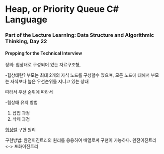 # Heap, or Priority Queue C# Language

### Part of the Lecture Learning: Data Structure and Algorithmic Thinking, Day 22

#### <b>Prepping for the Technical Interview</b>


정의: 힙상태로 구성되어 있는 자료구조형, 

-힙상태란?
부모는 최대 2개의 자식 노드를 구성할수 있으며, 모든 노드에 대해서 부모는 자식보다 높은 우선순위를 지니고 있는 상태 

따라서 우선 순위에 따라서 

-힙상태 유지 방법 
1. 삽입 과정
2. 삭제 과정

[힙정렬](./CSharp_Algorithm/Algorithm_Sorting.md) 구현 원리

구현방법: 완전이진트리의 원리를 응용하여 배열로써 구현이 가능하다. 
완전이진트리 <-> 포화이진트리 
